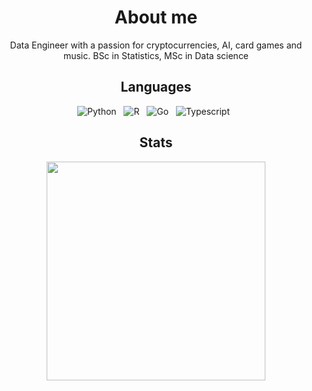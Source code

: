 <h1 align='center'>
About me
</h1>

<p align='center'>
Data Engineer with a passion for cryptocurrencies, AI, card games and music. BSc in Statistics, MSc in Data science
</p>

<h2 align='center'>
Languages
</h2>

<p align="center">

  <a target="_blank">
      <img src="https://img.shields.io/badge/Python-FFD43B?style=for-the-badge&logo=python" alt="Python">
  </a>&nbsp;
  
  <a target="_blank">
      <img src="https://img.shields.io/badge/r-%23276DC3.svg?style=for-the-badge&logo=r" alt="R">
  </a>&nbsp;
  
  <a target="_blank">
      <img src="https://img.shields.io/badge/go-%2300ADD8.svg?style=for-the-badge&logo=go&logoColor=white" alt="Go">
  </a>&nbsp;
  
  <a target="_blank">
      <img src="https://img.shields.io/badge/typescript-%23007ACC.svg?style=for-the-badge&logo=typescript&logoColor=white" alt="Typescript">
  </a>&nbsp;

</p>

<h2 align='center'>
Stats
</h2>

<p align='center'>
  <a href="#"><img src="https://github-readme-stats.vercel.app/api?username=rmaganza&count_private=true&show_icons=true&theme=dark" width="350"></a>
</p>


